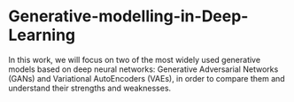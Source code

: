 # Generative-modelling-in-Deep-Learning
In this work, we will focus on two of the most widely used generative models based on deep neural networks: Generative Adversarial Networks (GANs) and Variational AutoEncoders (VAEs), in order to compare them and understand their strengths and weaknesses.
